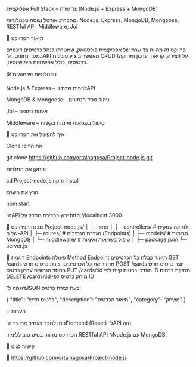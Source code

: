 אפליקציית Full Stack – צד שרת (Node.js + Express + MongoDB)

מחברת: אורטל נגוסה
טכנולוגיות: Node.js, Express, MongoDB, Mongoose, RESTful API, Middleware, Joi

📖 תיאור הפרויקט

פרויקט זה מהווה צד שרת של אפליקציית פולסטאק, שמטרתו לנהל כרטיסים דינמיים במסד נתונים.
ה־API מאפשר ביצוע פעולות CRUD (יצירה, קריאה, עדכון ומחיקה) על כרטיסים, כולל אפשרויות חיפוש וסינון.

🛠️ טכנולוגיות ושימושים

Node.js & Express – לבניית שרת ו־API

MongoDB & Mongoose – ניהול מסד הנתונים

Joi – אימות נתונים

Middleware – טיפול בשגיאות ואימות בקשות

🚀 איך להפעיל את הפרויקט

Clone את הריפו:

git clone https://github.com/ortalnagosa/Project-node.js.git


התקן את התלויות:

cd Project-node.js
npm install


הרץ את השרת:

npm start


ה־API ירוץ כברירת מחדל על http://localhost:3000

📂 מבנה הפרויקט
Project-node.js/
│
├─ src/
│  ├─ controllers/      # לוגיקה עסקית של ה-API
│  ├─ routes/           # הגדרת הנתיבים (Endpoints)
│  ├─ models/           # סכימות MongoDB
│  └─ middleware/       # טיפול בשגיאות ואימות
│
├─ package.json
└─ server.js

🔗 דוגמת Endpoints
פעולה	Method	Endpoint	תיאור
קבלת כל הכרטיסים	GET	/cards	מחזיר את כל הכרטיסים
יצירת כרטיס חדש	POST	/cards	יוצר כרטיס חדש במסד הנתונים
עדכון כרטיס	PUT	/cards/:id	מעדכן כרטיס קיים לפי ID
מחיקת כרטיס	DELETE	/cards/:id	מוחק כרטיס לפי ID

דוגמה ל־JSON בעת יצירת כרטיס:

{
  "title": "כרטיס חדש",
  "description": "תיאור הכרטיס",
  "category": "משחק"
}

💡 הערות

ניתן לחבר בעתיד את צד ה־Frontend (React) ל־API הזה.

הפרויקט מהווה בסיס טוב ללימוד RESTful API ו־Node.js עם MongoDB.

📌 קישור לגיט

🔗 https://github.com/ortalnagosa/Project-node.js
